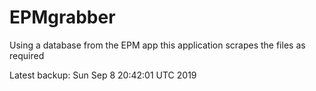 # EPMgrabber
Using a database from the EPM app this application scrapes the files as required


Latest backup: Sun Sep 8 20:42:01 UTC 2019
